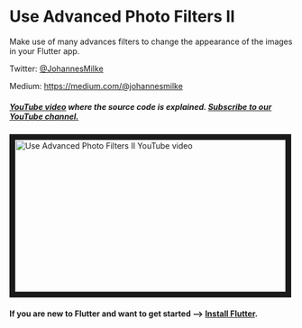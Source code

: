 # Use Advanced Photo Filters II
Make use of many advances filters to change the appearance of the images in your Flutter app.


Twitter: [@JohannesMilke](https://twitter.com/JohannesMilke "Twitter Johannes Milke")

Medium: https://medium.com/@johannesmilke

##### [YouTube video](https://www.youtube.com/watch?v=IqvS3zjCqu4 "Youtube Johannes Milke") where the *source code* is explained. [Subscribe to our YouTube channel.](http://www.youtube.com/channel/UC0FD2apauvegCcsvqIBceLA?sub_confirmation=1 "YouTube Subscribe Johannes Milke")  
<a href="https://www.youtube.com/watch?v=IqvS3zjCqu4&feature=player_embedded
" target="_blank"><img src="http://img.youtube.com/vi/IqvS3zjCqu4/maxresdefault.jpg" 
alt="Use Advanced Photo Filters II YouTube video" width="480" height="270" border="10" /></a>

#### If you are new to Flutter and want to get started --> [Install Flutter](https://flutter.io/docs/get-started/install "Install Flutter").